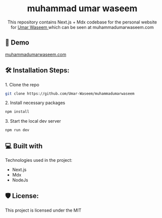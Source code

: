 <h1 align="center" id="title">muhammad umar waseem</h1>

<p id="description" align="center">This repository contains Next.js + Mdx codebase for the personal website for <a href="https://muhammadumarwaseem.com/about"> Umar Waseem </a> which can be seen at muhammadumarwaseem.com</p>

<h2>🚀 Demo</h2>

[muhammadumarwaseem.com](muhammadumarwaseem.com)

<h2>🛠️ Installation Steps:</h2>

<p>1. Clone the repo</p>

```bash
git clone https://github.com/Umar-Waseem/muhammadumarwaseem
```

<p>2. Install necessary packages</p>

```bash
npm install
```

<p>3. Start the local dev server</p>

```bash
npm run dev
```

  
  
<h2>💻 Built with</h2>

Technologies used in the project:

*   Next.js
*   Mdx
*   NodeJs

<h2>🛡️ License:</h2>

This project is licensed under the MIT
